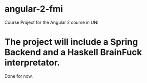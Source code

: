 # angular-2-fmi
Course Project for the Angular 2 course in UNI

# The project will include a Spring Backend and a Haskell BrainFuck interpretator.
Done for now.
